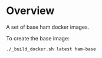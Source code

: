 # Overview

A set of base ham docker images.

To create the base image:
```
./_build_docker.sh latest ham-base
```
